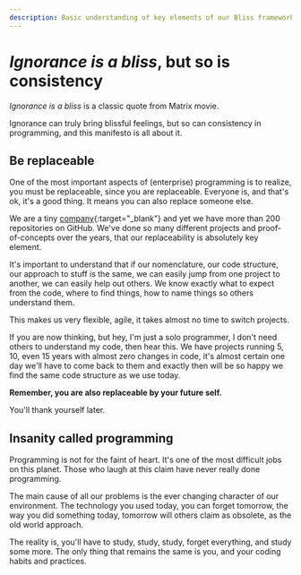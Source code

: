 ```yaml
---
description: Basic understanding of key elements of our Bliss framework. 
---
```


# _Ignorance is a bliss_, but so is consistency

_Ignorance is a bliss_ is a classic quote from Matrix movie. 


Ignorance can truly bring blissful feelings, but so can consistency in programming, and this manifesto is all about it.


## Be replaceable

One of the most important aspects of (enterprise) programming is to realize, you must be replaceable, since you are replaceable. Everyone is, and that's ok, it's a good thing. It means you can also replace someone else.

We are a tiny [company](https://keenmate.com){:target="_blank"} and yet we have more than 200 repositories on GitHub. We've done so many different projects and proof-of-concepts over the years, that our replaceability is absolutely key element.

It's important to understand that if our nomenclature, our code structure, our approach to stuff is the same, we can easily jump from one project to another, we can easily help out others. We know exactly what to expect from the code, where to find things, how to name things so others understand them. 

This makes us very flexible, agile, it takes almost no time to switch projects.

If you are now thinking, but hey, I'm just a solo programmer, I don't need others to understand my code, then hear this. We have projects running 5, 10, even 15 years with almost zero changes in code, it's almost certain one day we'll have to come back to them and exactly then will be so happy we find the same code structure as we use today.

__Remember, you are also replaceable by your future self.__

You'll thank yourself later.


## Insanity called programming

Programming is not for the faint of heart. It's one of the most difficult jobs on this planet. Those who laugh at this claim have never really done programming.

The main cause of all our problems is the ever changing character of our environment. The technology you used today, you can forget tomorrow, the way you did something today, tomorrow will others claim as obsolete, as the old world approach.

The reality is, you'll have to study, study, study, forget everything, and study some more. The only thing that remains the same is you, and your coding habits and practices.
